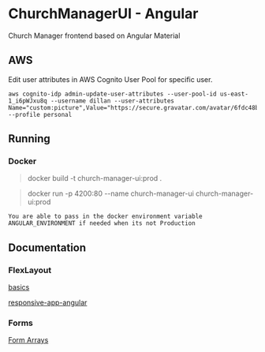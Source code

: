 # ChurchManagerUI - Angular

Church Manager frontend based on Angular Material

## AWS

Edit user attributes in AWS Cognito User Pool for specific user.

```
aws cognito-idp admin-update-user-attributes --user-pool-id us-east-1_i6pWJxu8q --username dillan --user-attributes Name="custom:picture",Value="https://secure.gravatar.com/avatar/6fdc48b6ec4d95f2fd682fc2982eb01b" --profile personal
```

## Running

### Docker

> docker build -t church-manager-ui:prod .

> docker run -p 4200:80 --name church-manager-ui  church-manager-ui:prod

```
You are able to pass in the docker environment variable ANGULAR_ENVIRONMENT if needed when its not Production
```

## Documentation

### FlexLayout

[basics](https://www.angularjswiki.com/flexlayout/basics/)

[responsive-app-angular](https://codinglatte.com/posts/angular/responsive-app-angular-flex-layout/)

### Forms
[Form Arrays](https://www.concretepage.com/angular/angular-formarray-validation#:~:text=FormArray%20tracks%20the%20value%20and,FormControl%20or%20FormGroup%20are%20validated.)